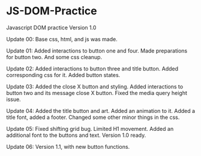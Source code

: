 # JS-DOM-Practice
 Javascript DOM practice
 Version 1.0

 Update 00: Base css, html, and js was made.

 Update 01: Added interactions to button one and four. Made preparations for button two. And some css cleanup.

 Update 02: Added interactions to button three and title button. Added corresponding css for it. Added button states.

 Update 03: Added the close X button and styling. Added interactions to button two and its message close X button. Fixed the media query height issue.

 Update 04: Added the title button and art. Added an animation to it. Added a title font, added a footer. Changed some other minor things in the css.

 Update 05: Fixed shifting grid bug. Limited H1 movement. Added an additional font to the buttons and text. Version 1.0 ready.

 Update 06: Version 1.1, with new button functions.